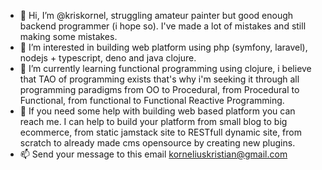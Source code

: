 - 👋 Hi, I’m @kriskornel, struggling amateur painter but good enough backend programmer (i hope so). I've made a lot of mistakes and still making some mistakes.
- 👀 I’m interested in building web platform using php (symfony, laravel),  nodejs + typescript, deno and java clojure.
- 🌱 I’m currently learning functional programming using clojure, i believe that TAO of programming exists that's why i'm seeking it through all programming paradigms from OO to Procedural, from Procedural to Functional, from functional to Functional Reactive Programming.
- 💞️ If you need some help with building web based platform you can reach me. I can help to build your platform from small blog to big ecommerce, from static jamstack site to RESTfull dynamic site, from scratch to already made cms opensource by creating new plugins. 
- 📫 Send your message to this email korneliuskristian@gmail.com

<!---
kriskornel/kriskornel is a ✨ special ✨ repository because its `README.md` (this file) appears on your GitHub profile.
You can click the Preview link to take a look at your changes.
--->
